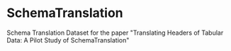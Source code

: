 # SchemaTranslation

Schema Translation Dataset for the paper "Translating Headers of Tabular Data: A Pilot Study of SchemaTranslation"
